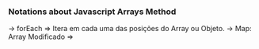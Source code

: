 ### Notations about Javascript Arrays Method

-> forEach => Itera em cada uma das posições do Array ou Objeto.
-> Map: Array Modificado => 